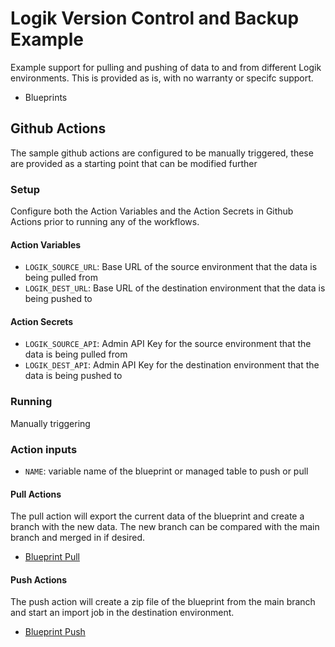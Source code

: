 # Logik Version Control and Backup Example

Example support for pulling and pushing of data to and from different Logik environments. This is provided as is, with no warranty or specifc support.

- Blueprints

## Github Actions

The sample github actions are configured to be manually triggered, these are provided as a starting point that can be modified further

### Setup

Configure both the Action Variables and the Action Secrets in Github Actions prior to running any of the workflows.

#### Action Variables

- `LOGIK_SOURCE_URL`: Base URL of the source environment that the data is being pulled from
- `LOGIK_DEST_URL`: Base URL of the destination environment that the data is being pushed to

#### Action Secrets

- `LOGIK_SOURCE_API`: Admin API Key for the source environment that the data is being pulled from
- `LOGIK_DEST_API`: Admin API Key for the destination environment that the data is being pushed to

### Running

Manually triggering

### Action inputs

- `NAME`: variable name of the blueprint or managed table to push or pull

#### Pull Actions

The pull action will export the current data of the blueprint and create a branch with the new data. The new branch can be compared with the main branch and merged in if desired.

- [Blueprint Pull](.github/workflows/blueprint_pull.yaml)

#### Push Actions

The push action will create a zip file of the blueprint from the main branch and start an import job in the destination environment.

- [Blueprint Push](.github/workflows/blueprint_push.yaml)
